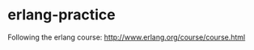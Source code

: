 erlang-practice
===============

Following the erlang course: http://www.erlang.org/course/course.html
